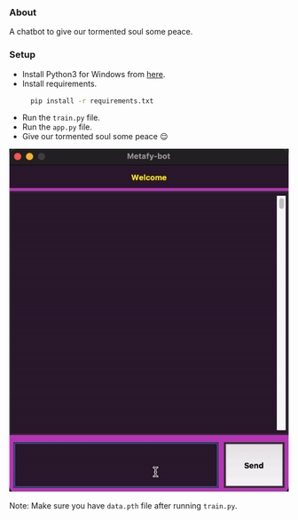 ### About

A chatbot to give our tormented soul some peace.
### Setup

* Install Python3 for Windows from [here](https://python.org).
* Install requirements.  
    ```bash
      pip install -r requirements.txt
    ```
* Run the `train.py` file.
* Run the `app.py` file.
* Give our tormented soul some peace 😌

![](assets/peace.gif)

Note: Make sure you have `data.pth` file after running `train.py`.